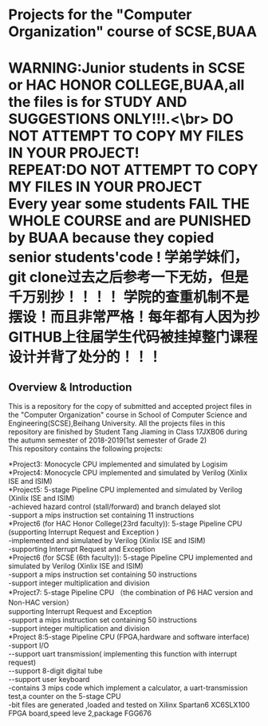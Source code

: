 Projects for the "Computer Organization" course of SCSE,BUAA
=============================================================================================================
WARNING:Junior students in SCSE or HAC HONOR COLLEGE,BUAA,all the files is for STUDY AND SUGGESTIONS ONLY!!!.<\br>
DO NOT ATTEMPT TO COPY MY FILES IN YOUR PROJECT!</br>
REPEAT:DO NOT ATTEMPT TO COPY MY FILES IN YOUR PROJECT</br>
Every year some students FAIL THE WHOLE COURSE and are PUNISHED by BUAA because they copied senior students'code !
学弟学妹们，git clone过去之后参考一下无妨，但是千万别抄！！！！
学院的查重机制不是摆设！而且非常严格！每年都有人因为抄GITHUB上往届学生代码被挂掉整门课程设计并背了处分的！！！
=============================================================================================================
Overview & Introduction
-------
  This is a repository for the copy of submitted and accepted project files in the "Computer Organization" course in School of 
Computer Science and Engineering(SCSE),Beihang University. All the projects files in this repository are finished by Student Tang
Jiaming in Class 17JXB06 during the autumn semester of 2018-2019(1st semester of Grade 2)</br>
  This repository contains the following projects:</br>
  
  *Project3: Monocycle CPU implemented and simulated by Logisim</br>
  *Project4: Monocycle CPU implemented and simulated by Verilog (Xinlix ISE and ISIM)</br>
  *Project5: 5-stage Pipeline CPU implemented and simulated by Verilog (Xinlix ISE and ISIM)</br>
        -achieved hazard control (stall/forward) and branch delayed slot</br>
        -support a mips instruction set containing 11 instructions</br>
  *Project6 (for HAC Honor College(23rd faculty)): 5-stage Pipeline CPU (supporting Interrupt Request and Exception )</br>
        -implemented and simulated by Verilog (Xinlix ISE and ISIM)</br>
        -supporting Interrupt Request and Exception</br>
  *Project6 (for SCSE (6th faculty)): 5-stage Pipeline CPU implemented and simulated by Verilog (Xinlix ISE and ISIM)</br>
        -support a mips instruction set containing 50 instructions</br>
        -support integer multiplication and division</br>
  *Project7: 5-stage Pipeline CPU （the combination of P6 HAC version and Non-HAC version） </br>
        supporting Interrupt Request and Exception</br>
        -support a mips instruction set containing 50 instructions</br>
        -support integer multiplication and division</br>
  *Project 8:5-stage Pipeline CPU (FPGA,hardware and software interface)</br>
        -support  I/O </br>
            --support uart transmission( implementing this function with interrupt request)</br>
            --support 8-digit digital tube</br>
            --support user keyboard</br>
        -contains 3 mips code which implement a calculator, a uart-transmission test,a counter on the 5-stage CPU</br>
        -bit files are generated ,loaded and tested on Xilinx Spartan6 XC6SLX100 FPGA board,speed leve 2,package 
  FGG676 </br>
